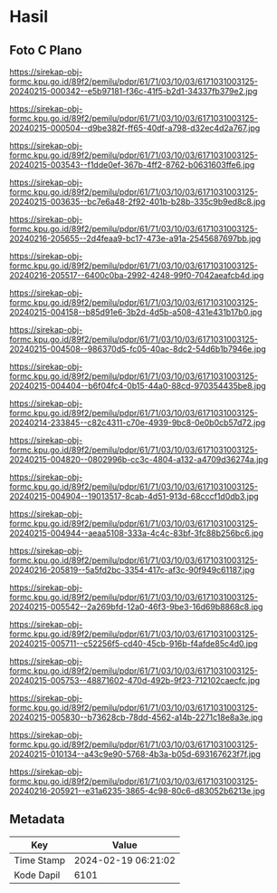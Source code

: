 # Hasil

## Foto C Plano

https://sirekap-obj-formc.kpu.go.id/89f2/pemilu/pdpr/61/71/03/10/03/6171031003125-20240215-000342--e5b97181-f36c-41f5-b2d1-34337fb379e2.jpg

https://sirekap-obj-formc.kpu.go.id/89f2/pemilu/pdpr/61/71/03/10/03/6171031003125-20240215-000504--d9be382f-ff65-40df-a798-d32ec4d2a767.jpg

https://sirekap-obj-formc.kpu.go.id/89f2/pemilu/pdpr/61/71/03/10/03/6171031003125-20240215-003543--f1dde0ef-367b-4ff2-8762-b0631603ffe6.jpg

https://sirekap-obj-formc.kpu.go.id/89f2/pemilu/pdpr/61/71/03/10/03/6171031003125-20240215-003635--bc7e6a48-2f92-401b-b28b-335c9b9ed8c8.jpg

https://sirekap-obj-formc.kpu.go.id/89f2/pemilu/pdpr/61/71/03/10/03/6171031003125-20240216-205655--2d4feaa9-bc17-473e-a91a-2545687697bb.jpg

https://sirekap-obj-formc.kpu.go.id/89f2/pemilu/pdpr/61/71/03/10/03/6171031003125-20240216-205517--6400c0ba-2992-4248-99f0-7042aeafcb4d.jpg

https://sirekap-obj-formc.kpu.go.id/89f2/pemilu/pdpr/61/71/03/10/03/6171031003125-20240215-004158--b85d91e6-3b2d-4d5b-a508-431e431b17b0.jpg

https://sirekap-obj-formc.kpu.go.id/89f2/pemilu/pdpr/61/71/03/10/03/6171031003125-20240215-004508--986370d5-fc05-40ac-8dc2-54d6b1b7946e.jpg

https://sirekap-obj-formc.kpu.go.id/89f2/pemilu/pdpr/61/71/03/10/03/6171031003125-20240215-004404--b6f04fc4-0b15-44a0-88cd-970354435be8.jpg

https://sirekap-obj-formc.kpu.go.id/89f2/pemilu/pdpr/61/71/03/10/03/6171031003125-20240214-233845--c82c4311-c70e-4939-9bc8-0e0b0cb57d72.jpg

https://sirekap-obj-formc.kpu.go.id/89f2/pemilu/pdpr/61/71/03/10/03/6171031003125-20240215-004820--0802996b-cc3c-4804-a132-a4709d36274a.jpg

https://sirekap-obj-formc.kpu.go.id/89f2/pemilu/pdpr/61/71/03/10/03/6171031003125-20240215-004904--19013517-8cab-4d51-913d-68cccf1d0db3.jpg

https://sirekap-obj-formc.kpu.go.id/89f2/pemilu/pdpr/61/71/03/10/03/6171031003125-20240215-004944--aeaa5108-333a-4c4c-83bf-3fc88b256bc6.jpg

https://sirekap-obj-formc.kpu.go.id/89f2/pemilu/pdpr/61/71/03/10/03/6171031003125-20240216-205819--5a5fd2bc-3354-417c-af3c-90f949c61187.jpg

https://sirekap-obj-formc.kpu.go.id/89f2/pemilu/pdpr/61/71/03/10/03/6171031003125-20240215-005542--2a269bfd-12a0-46f3-9be3-16d69b8868c8.jpg

https://sirekap-obj-formc.kpu.go.id/89f2/pemilu/pdpr/61/71/03/10/03/6171031003125-20240215-005711--c52256f5-cd40-45cb-916b-f4afde85c4d0.jpg

https://sirekap-obj-formc.kpu.go.id/89f2/pemilu/pdpr/61/71/03/10/03/6171031003125-20240215-005753--48871602-470d-492b-9f23-712102caecfc.jpg

https://sirekap-obj-formc.kpu.go.id/89f2/pemilu/pdpr/61/71/03/10/03/6171031003125-20240215-005830--b73628cb-78dd-4562-a14b-2271c18e8a3e.jpg

https://sirekap-obj-formc.kpu.go.id/89f2/pemilu/pdpr/61/71/03/10/03/6171031003125-20240215-010134--a43c9e90-5768-4b3a-b05d-693167623f7f.jpg

https://sirekap-obj-formc.kpu.go.id/89f2/pemilu/pdpr/61/71/03/10/03/6171031003125-20240216-205921--e31a6235-3865-4c98-80c6-d83052b6213e.jpg


## Metadata

| Key        | Value               |
| ---------- | ------------------- |
| Time Stamp | 2024-02-19 06:21:02 |
| Kode Dapil | 6101                |



